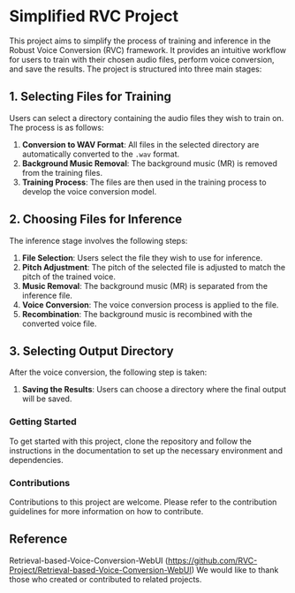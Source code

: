 ﻿# Simplified RVC Project

This project aims to simplify the process of training and inference in the Robust Voice Conversion (RVC) framework. It provides an intuitive workflow for users to train with their chosen audio files, perform voice conversion, and save the results. The project is structured into three main stages:

## 1. Selecting Files for Training
Users can select a directory containing the audio files they wish to train on. The process is as follows:
1. **Conversion to WAV Format**: All files in the selected directory are automatically converted to the `.wav` format.
2. **Background Music Removal**: The background music (MR) is removed from the training files.
3. **Training Process**: The files are then used in the training process to develop the voice conversion model.

## 2. Choosing Files for Inference
The inference stage involves the following steps:
1. **File Selection**: Users select the file they wish to use for inference.
2. **Pitch Adjustment**: The pitch of the selected file is adjusted to match the pitch of the trained voice.
3. **Music Removal**: The background music (MR) is separated from the inference file.
4. **Voice Conversion**: The voice conversion process is applied to the file.
5. **Recombination**: The background music is recombined with the converted voice file.

## 3. Selecting Output Directory
After the voice conversion, the following step is taken:
1. **Saving the Results**: Users can choose a directory where the final output will be saved.

### Getting Started
To get started with this project, clone the repository and follow the instructions in the documentation to set up the necessary environment and dependencies.

### Contributions
Contributions to this project are welcome. Please refer to the contribution guidelines for more information on how to contribute.


## Reference
Retrieval-based-Voice-Conversion-WebUI (https://github.com/RVC-Project/Retrieval-based-Voice-Conversion-WebUI)
We would like to thank those who created or contributed to related projects.

